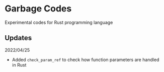 # Garbage Codes
Experimental codes for Rust programming language

## Updates
2022/04/25
- Added `check_param_ref` to check how function parameters are handled in Rust
